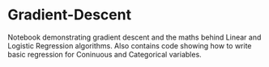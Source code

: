 # Gradient-Descent
Notebook demonstrating gradient descent and the maths behind Linear and Logistic Regression algorithms.
Also contains code showing how to write basic regression for Coninuous and Categorical variables.
